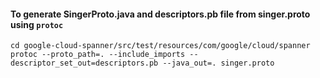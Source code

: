 #### To generate SingerProto.java and descriptors.pb file from singer.proto using `protoc`
```shell
cd google-cloud-spanner/src/test/resources/com/google/cloud/spanner
protoc --proto_path=. --include_imports --descriptor_set_out=descriptors.pb --java_out=. singer.proto
```
